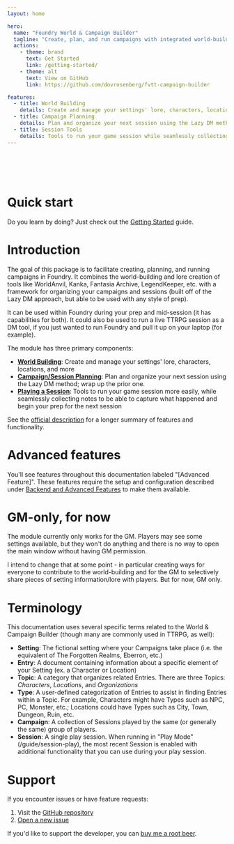```yaml
---
layout: home

hero:
  name: "Foundry World & Campaign Builder"
  tagline: "Create, plan, and run campaigns with integrated world-building and campaign management tools"
  actions:
    - theme: brand
      text: Get Started
      link: /getting-started/
    - theme: alt
      text: View on GitHub
      link: https://github.com/dovrosenberg/fvtt-campaign-builder

features:
  - title: World Building
    details: Create and manage your settings' lore, characters, locations, and organizations
  - title: Campaign Planning
    details: Plan and organize your next session using the Lazy DM method
  - title: Session Tools
    details: Tools to run your game session while seamlessly collecting notes
---
```


# &nbsp;

# Quick start

Do you learn by doing?  Just check out the [Getting Started](/getting-started) guide. 

# Introduction

The goal of this package is to facilitate creating, planning, and running campaigns in Foundry. It combines the world-building and lore creation of tools like WorldAnvil, Kanka, Fantasia Archive, LegendKeeper, etc. with a framework for organizing your campaigns and sessions (built off of the Lazy DM approach, but able to be used with any style of prep).

It can be used within Foundry during your prep and mid-session (it has capabilities for both).  It could also be used to run a live TTRPG session as a DM tool, if you just wanted to run Foundry and pull it up on your laptop (for example).

The module has three primary components:
- [**World Building**](/guide/world-building): Create and manage your settings' lore, characters, locations, and more
- [**Campaign/Session Planning**](/guide/session-prep): Plan and organize your next session using the Lazy DM method; wrap up the prior one.
- [**Playing a Session**](/guide/session-play): Tools to run your game session more easily, while seamlessly collecting notes to be able to capture what happened and begin your prep for the next session

See the [official description](https://github.com/dovrosenberg/fvtt-campaign-builder) for a longer summary of features and functionality.

# Advanced features

You'll see features throughout this documentation labeled "[Advanced Feature]". These features require the setup and configuration described under [Backend and Advanced Features](/reference/backend) to make them available.

# GM-only, for now

The module currently only works for the GM. Players may see some settings available, but they won't do anything and there is no way to open the main window without having GM permission.

I intend to change that at some point - in particular creating ways for everyone to contribute to the world-building and for the GM to selectively share pieces of setting information/lore with players. But for now, GM only.

# Terminology

This documentation uses several specific terms related to the World & Campaign Builder (though many are commonly used in TTRPG, as well):

- **Setting**: The fictional setting where your Campaigns take place (i.e. the equivalent of The Forgotten Realms, Eberron, etc.)
- **Entry**: A document containing information about a specific element of your Setting (ex. a Character or Location)
- **Topic**: A category that organizes related Entries. There are three Topics: *Characters*, *Locations*, and *Organizations*
- **Type**: A user-defined categorization of Entries to assist in finding Entries within a Topic. For example, Characters might have Types such as NPC, PC, Monster, etc.; Locations could have Types such as City, Town, Dungeon, Ruin, etc.
- **Campaign**: A collection of Sessions played by the same (or generally the same) group of players. 
- **Session**: A single play session. When running in "Play Mode" (/guide/session-play), the most recent Session is enabled with additional functionality that you can use during your play session.

# Support

If you encounter issues or have feature requests:
1. Visit the [GitHub repository](https://github.com/dovrosenberg/fvtt-campaign-builder/issues)
2. [Open a new issue](https://github.com/dovrosenberg/fvtt-campaign-builder/issues/new/choose)

If you'd like to support the developer, you can [buy me a root beer](https://ko-fi.com/phloro).